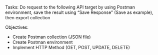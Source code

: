 Tasks:
Do request to the following API target by using Postman environment, save the result using “Save Response” (Save as example), then export collection

Objectives:

- Create Postman collection (JSON file)
- Create Postman environment
- Implement HTTP Method (GET, POST, UPDATE, DELETE)
